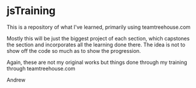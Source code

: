 # jsTraining
This is a repository of what I've learned, primarily using teamtreehouse.com

Mostly this will be just the biggest project of each section, which capstones the section and incorporates all the learning done there.  The idea is not to show off the code so much as to show the progression.

Again, these are not my original works but things done through my training through teamtreehouse.com

Andrew
